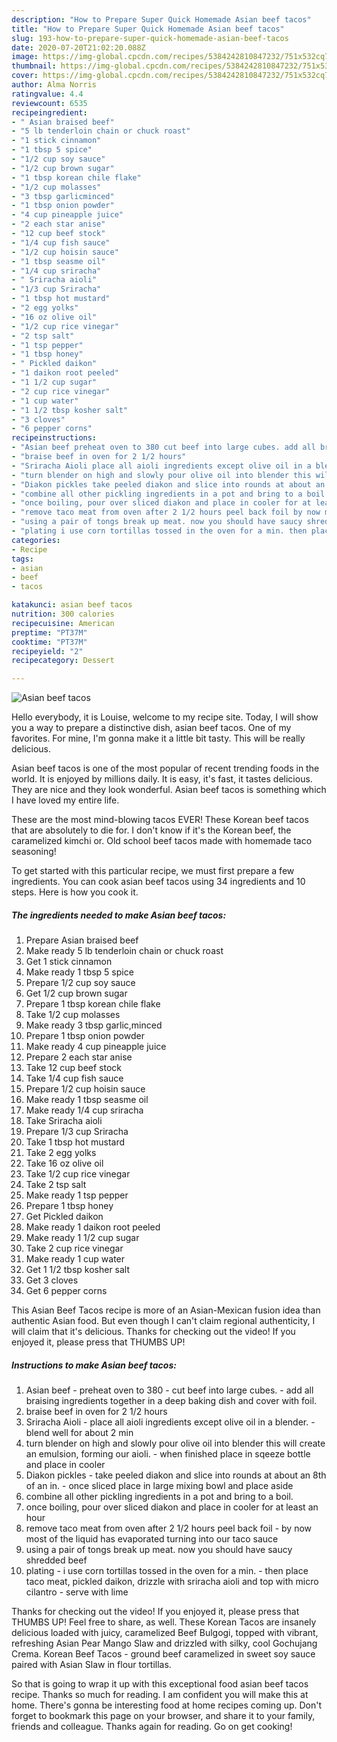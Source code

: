 ```yaml
---
description: "How to Prepare Super Quick Homemade Asian beef tacos"
title: "How to Prepare Super Quick Homemade Asian beef tacos"
slug: 193-how-to-prepare-super-quick-homemade-asian-beef-tacos
date: 2020-07-20T21:02:20.088Z
image: https://img-global.cpcdn.com/recipes/5384242810847232/751x532cq70/asian-beef-tacos-recipe-main-photo.jpg
thumbnail: https://img-global.cpcdn.com/recipes/5384242810847232/751x532cq70/asian-beef-tacos-recipe-main-photo.jpg
cover: https://img-global.cpcdn.com/recipes/5384242810847232/751x532cq70/asian-beef-tacos-recipe-main-photo.jpg
author: Alma Norris
ratingvalue: 4.4
reviewcount: 6535
recipeingredient:
- " Asian braised beef"
- "5 lb tenderloin chain or chuck roast"
- "1 stick cinnamon"
- "1 tbsp 5 spice"
- "1/2 cup soy sauce"
- "1/2 cup brown sugar"
- "1 tbsp korean chile flake"
- "1/2 cup molasses"
- "3 tbsp garlicminced"
- "1 tbsp onion powder"
- "4 cup pineapple juice"
- "2 each star anise"
- "12 cup beef stock"
- "1/4 cup fish sauce"
- "1/2 cup hoisin sauce"
- "1 tbsp seasme oil"
- "1/4 cup sriracha"
- " Sriracha aioli"
- "1/3 cup Sriracha"
- "1 tbsp hot mustard"
- "2 egg yolks"
- "16 oz olive oil"
- "1/2 cup rice vinegar"
- "2 tsp salt"
- "1 tsp pepper"
- "1 tbsp honey"
- " Pickled daikon"
- "1 daikon root peeled"
- "1 1/2 cup sugar"
- "2 cup rice vinegar"
- "1 cup water"
- "1 1/2 tbsp kosher salt"
- "3 cloves"
- "6 pepper corns"
recipeinstructions:
- "Asian beef preheat oven to 380 cut beef into large cubes. add all braising ingredients together in a deep baking dish and cover with foil."
- "braise beef in oven for 2 1/2 hours"
- "Sriracha Aioli place all aioli ingredients except olive oil in a blender. blend well for about 2 min"
- "turn blender on high and slowly pour olive oil into blender this will create an emulsion, forming our aioli. when finished place in sqeeze bottle and place in cooler"
- "Diakon pickles take peeled diakon and slice into rounds at about an 8th of an in. once sliced place in large mixing bowl and place aside"
- "combine all other pickling ingredients in a pot and bring to a boil."
- "once boiling, pour over sliced diakon and place in cooler for at least an hour"
- "remove taco meat from oven after 2 1/2 hours peel back foil by now most of the liquid has evaporated turning into our taco sauce"
- "using a pair of tongs break up meat. now you should have saucy shredded beef"
- "plating i use corn tortillas tossed in the oven for a min. then place taco meat, pickled daikon, drizzle with sriracha aioli and top with micro cilantro serve with lime"
categories:
- Recipe
tags:
- asian
- beef
- tacos

katakunci: asian beef tacos 
nutrition: 300 calories
recipecuisine: American
preptime: "PT37M"
cooktime: "PT37M"
recipeyield: "2"
recipecategory: Dessert

---
```



![Asian beef tacos](https://img-global.cpcdn.com/recipes/5384242810847232/751x532cq70/asian-beef-tacos-recipe-main-photo.jpg)

Hello everybody, it is Louise, welcome to my recipe site. Today, I will show you a way to prepare a distinctive dish, asian beef tacos. One of my favorites. For mine, I'm gonna make it a little bit tasty. This will be really delicious.

Asian beef tacos is one of the most popular of recent trending foods in the world. It is enjoyed by millions daily. It is easy, it's fast, it tastes delicious. They are nice and they look wonderful. Asian beef tacos is something which I have loved my entire life.

These are the most mind-blowing tacos EVER! These Korean beef tacos that are absolutely to die for. I don&#39;t know if it&#39;s the Korean beef, the caramelized kimchi or. Old school beef tacos made with homemade taco seasoning!


To get started with this particular recipe, we must first prepare a few ingredients. You can cook asian beef tacos using 34 ingredients and 10 steps. Here is how you cook it.

<!--inarticleads1-->

##### The ingredients needed to make Asian beef tacos:

1. Prepare  Asian braised beef
1. Make ready 5 lb tenderloin chain or chuck roast
1. Get 1 stick cinnamon
1. Make ready 1 tbsp 5 spice
1. Prepare 1/2 cup soy sauce
1. Get 1/2 cup brown sugar
1. Prepare 1 tbsp korean chile flake
1. Take 1/2 cup molasses
1. Make ready 3 tbsp garlic,minced
1. Prepare 1 tbsp onion powder
1. Make ready 4 cup pineapple juice
1. Prepare 2 each star anise
1. Take 12 cup beef stock
1. Take 1/4 cup fish sauce
1. Prepare 1/2 cup hoisin sauce
1. Make ready 1 tbsp seasme oil
1. Make ready 1/4 cup sriracha
1. Take  Sriracha aioli
1. Prepare 1/3 cup Sriracha
1. Take 1 tbsp hot mustard
1. Take 2 egg yolks
1. Take 16 oz olive oil
1. Take 1/2 cup rice vinegar
1. Take 2 tsp salt
1. Make ready 1 tsp pepper
1. Prepare 1 tbsp honey
1. Get  Pickled daikon
1. Make ready 1 daikon root peeled
1. Make ready 1 1/2 cup sugar
1. Take 2 cup rice vinegar
1. Make ready 1 cup water
1. Get 1 1/2 tbsp kosher salt
1. Get 3 cloves
1. Get 6 pepper corns


This Asian Beef Tacos recipe is more of an Asian-Mexican fusion idea than authentic Asian food. But even though I can&#39;t claim regional authenticity, I will claim that it&#39;s delicious. Thanks for checking out the video! If you enjoyed it, please press that THUMBS UP! 

<!--inarticleads2-->

##### Instructions to make Asian beef tacos:

1. Asian beef - preheat oven to 380 - cut beef into large cubes. - add all braising ingredients together in a deep baking dish and cover with foil.
1. braise beef in oven for 2 1/2 hours
1. Sriracha Aioli - place all aioli ingredients except olive oil in a blender. - blend well for about 2 min
1. turn blender on high and slowly pour olive oil into blender this will create an emulsion, forming our aioli. - when finished place in sqeeze bottle and place in cooler
1. Diakon pickles - take peeled diakon and slice into rounds at about an 8th of an in. - once sliced place in large mixing bowl and place aside
1. combine all other pickling ingredients in a pot and bring to a boil.
1. once boiling, pour over sliced diakon and place in cooler for at least an hour
1. remove taco meat from oven after 2 1/2 hours peel back foil - by now most of the liquid has evaporated turning into our taco sauce
1. using a pair of tongs break up meat. now you should have saucy shredded beef
1. plating - i use corn tortillas tossed in the oven for a min. - then place taco meat, pickled daikon, drizzle with sriracha aioli and top with micro cilantro - serve with lime


Thanks for checking out the video! If you enjoyed it, please press that THUMBS UP! Feel free to share, as well. These Korean Tacos are insanely delicious loaded with juicy, caramelized Beef Bulgogi, topped with vibrant, refreshing Asian Pear Mango Slaw and drizzled with silky, cool Gochujang Crema. Korean Beef Tacos - ground beef caramelized in sweet soy sauce paired with Asian Slaw in flour tortillas. 

So that is going to wrap it up with this exceptional food asian beef tacos recipe. Thanks so much for reading. I am confident you will make this at home. There's gonna be interesting food at home recipes coming up. Don't forget to bookmark this page on your browser, and share it to your family, friends and colleague. Thanks again for reading. Go on get cooking!
